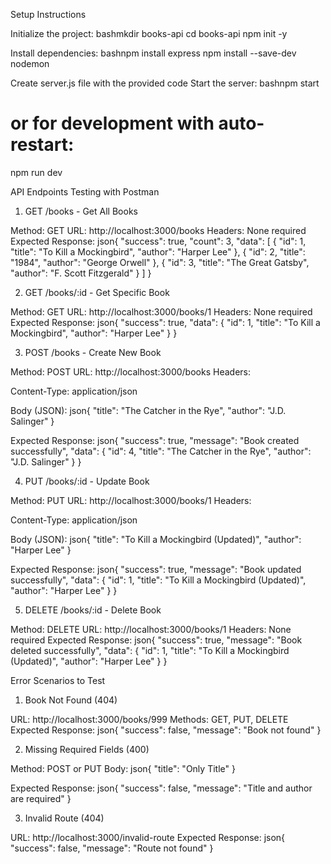 Setup Instructions

Initialize the project:
bashmkdir books-api
cd books-api
npm init -y

Install dependencies:
bashnpm install express
npm install --save-dev nodemon

Create server.js file with the provided code
Start the server:
bashnpm start
# or for development with auto-restart:
npm run dev


API Endpoints Testing with Postman
1. GET /books - Get All Books

Method: GET
URL: http://localhost:3000/books
Headers: None required
Expected Response:
json{
  "success": true,
  "count": 3,
  "data": [
    {
      "id": 1,
      "title": "To Kill a Mockingbird",
      "author": "Harper Lee"
    },
    {
      "id": 2,
      "title": "1984",
      "author": "George Orwell"
    },
    {
      "id": 3,
      "title": "The Great Gatsby",
      "author": "F. Scott Fitzgerald"
    }
  ]
}


2. GET /books/:id - Get Specific Book

Method: GET
URL: http://localhost:3000/books/1
Headers: None required
Expected Response:
json{
  "success": true,
  "data": {
    "id": 1,
    "title": "To Kill a Mockingbird",
    "author": "Harper Lee"
  }
}


3. POST /books - Create New Book

Method: POST
URL: http://localhost:3000/books
Headers:

Content-Type: application/json


Body (JSON):
json{
  "title": "The Catcher in the Rye",
  "author": "J.D. Salinger"
}

Expected Response:
json{
  "success": true,
  "message": "Book created successfully",
  "data": {
    "id": 4,
    "title": "The Catcher in the Rye",
    "author": "J.D. Salinger"
  }
}


4. PUT /books/:id - Update Book

Method: PUT
URL: http://localhost:3000/books/1
Headers:

Content-Type: application/json


Body (JSON):
json{
  "title": "To Kill a Mockingbird (Updated)",
  "author": "Harper Lee"
}

Expected Response:
json{
  "success": true,
  "message": "Book updated successfully",
  "data": {
    "id": 1,
    "title": "To Kill a Mockingbird (Updated)",
    "author": "Harper Lee"
  }
}


5. DELETE /books/:id - Delete Book

Method: DELETE
URL: http://localhost:3000/books/1
Headers: None required
Expected Response:
json{
  "success": true,
  "message": "Book deleted successfully",
  "data": {
    "id": 1,
    "title": "To Kill a Mockingbird (Updated)",
    "author": "Harper Lee"
  }
}


Error Scenarios to Test
1. Book Not Found (404)

URL: http://localhost:3000/books/999
Methods: GET, PUT, DELETE
Expected Response:
json{
  "success": false,
  "message": "Book not found"
}


2. Missing Required Fields (400)

Method: POST or PUT
Body:
json{
  "title": "Only Title"
}

Expected Response:
json{
  "success": false,
  "message": "Title and author are required"
}


3. Invalid Route (404)

URL: http://localhost:3000/invalid-route
Expected Response:
json{
  "success": false,
  "message": "Route not found"
}
